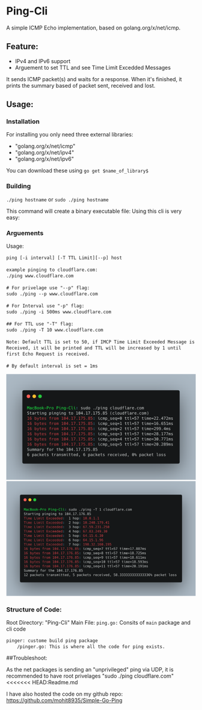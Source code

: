 # Ping-Cli


A simple ICMP Echo implementation, based on golang.org/x/net/icmp.

## Feature: 
* IPv4 and IPv6 support
* Arguement to set TTL and see Time Limit Excedded Messages

It sends ICMP packet(s) and waits for a response. When it's finished, it prints the summary based
of packet sent, received and lost.


## Usage:

### Installation
For installing you only need three external libraries:
* "golang.org/x/net/icmp"
* "golang.org/x/net/ipv4"
* "golang.org/x/net/ipv6"

You can download these using `go get $name_of_library$`

### Building

`./ping hostname` or `sudo ./ping hostname`

This command will create a binary executable file: Using this cli is very easy:

### Arguements 
Usage:

	ping [-i interval] [-T TTL Limit][--p] host
	
	example pinging to cloudflare.com:
	./ping www.cloudflare.com

	# For privelage use "--p" flag:
	sudo ./ping --p www.cloudflare.com

	# For Interval use "-p" flag:
	sudo ./ping -i 500ms www.cloudflare.com

	## For TTL use "-T" flag:
	sudo ./ping -T 10 www.cloudflare.com

	Note: Default TTL is set to 50, if IMCP Time Limit Exceeded Message is Received, it will be printed and TTL will be increased by 1 until first Echo Request is received.

	# By default interval is set = 1ms


![Output1](images/output1.png)
![Output2](images/output2.png)

### Structure of Code:
Root Directory: "Ping-Cli"
	Main File: `ping.go:` Consits of `main` package and cli code

	pinger: custome build ping package
		/pinger.go: This is where all the code for ping exists.


##Troubleshoot:

As the net packages is sending an "unprivileged" ping via UDP, it is recommended to have root privelages
"sudo ./ping cloudflare.com"
<<<<<<< HEAD:Readme.md



I have also hosted the code on my github repo: https://github.com/mohit8935/Simple-Go-Ping

